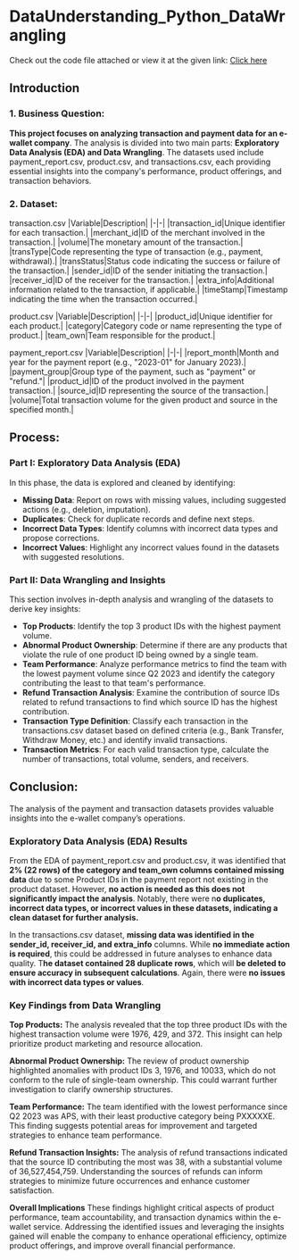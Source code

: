 # DataUnderstanding_Python_DataWrangling
Check out the code file attached or view it at the given link: [Click here](https://colab.research.google.com/drive/1ofKGUN907pP6JJpy6eWAq6wIOGYebj0F?usp=sharing)
## Introduction
### 1. Business Question:
**This project focuses on analyzing transaction and payment data for an e-wallet company**. The analysis is divided into two main parts: **Exploratory Data Analysis (EDA) and Data Wrangling**. The datasets used include payment_report.csv, product.csv, and transactions.csv, each providing essential insights into the company's performance, product offerings, and transaction behaviors.
### 2. Dataset:
transaction.csv
|Variable|Description|
|-|-|
|transaction_id|Unique identifier for each transaction.|
|merchant_id|ID of the merchant involved in the transaction.|
|volume|The monetary amount of the transaction.|
|transType|Code representing the type of transaction (e.g., payment, withdrawal).|
|transStatus|Status code indicating the success or failure of the transaction.|
|sender_id|ID of the sender initiating the transaction.|
|receiver_id|ID of the receiver for the transaction.|
|extra_info|Additional information related to the transaction, if applicable.|
|timeStamp|Timestamp indicating the time when the transaction occurred.|

product.csv
|Variable|Description|
|-|-|
|product_id|Unique identifier for each product.|
|category|Category code or name representing the type of product.|
|team_own|Team responsible for the product.|

payment_report.csv
|Variable|Description|
|-|-|
|report_month|Month and year for the payment report (e.g., "2023-01" for January 2023).|
|payment_group|Group type of the payment, such as "payment" or "refund."|
|product_id|ID of the product involved in the payment transaction.|
|source_id|ID representing the source of the transaction.|
|volume|Total transaction volume for the given product and source in the specified month.|  

## Process:
### Part I: Exploratory Data Analysis (EDA)
In this phase, the data is explored and cleaned by identifying:

- **Missing Data**: Report on rows with missing values, including suggested actions (e.g., deletion, imputation).
- **Duplicates**: Check for duplicate records and define next steps.
- **Incorrect Data Types**: Identify columns with incorrect data types and propose corrections.
- **Incorrect Values**: Highlight any incorrect values found in the datasets with suggested resolutions.

### Part II: Data Wrangling and Insights
This section involves in-depth analysis and wrangling of the datasets to derive key insights:

- **Top Products**: Identify the top 3 product IDs with the highest payment volume.
- **Abnormal Product Ownership**: Determine if there are any products that violate the rule of one product ID being owned by a single team.
- **Team Performance**: Analyze performance metrics to find the team with the lowest payment volume since Q2 2023 and identify the category contributing the least to that team's performance.
- **Refund Transaction Analysis**: Examine the contribution of source IDs related to refund transactions to find which source ID has the highest contribution.
- **Transaction Type Definition**: Classify each transaction in the transactions.csv dataset based on defined criteria (e.g., Bank Transfer, Withdraw Money, etc.) and identify invalid transactions.
- **Transaction Metrics**: For each valid transaction type, calculate the number of transactions, total volume, senders, and receivers.

## Conclusion:
The analysis of the payment and transaction datasets provides valuable insights into the e-wallet company’s operations.

### Exploratory Data Analysis (EDA) Results
From the EDA of payment_report.csv and product.csv, it was identified that **2% (22 rows) of the category and team_own columns contained missing data** due to some Product IDs in the payment report not existing in the product dataset. However, **no action is needed as this does not significantly impact the analysis**. Notably, there were n**o duplicates, incorrect data types, or incorrect values in these datasets, indicating a clean dataset for further analysis.**

In the transactions.csv dataset, **missing data was identified in the sender_id, receiver_id, and extra_info** columns. While **no immediate action is required**, this could be addressed in future analyses to enhance data quality. T**he dataset contained 28 duplicate rows**, which will **be deleted to ensure accuracy in subsequent calculations**. Again, there were **no issues with incorrect data types or values**.

### Key Findings from Data Wrangling
**Top Products:** The analysis revealed that the top three product IDs with the highest transaction volume were 1976, 429, and 372. This insight can help prioritize product marketing and resource allocation.

**Abnormal Product Ownership:** The review of product ownership highlighted anomalies with product IDs 3, 1976, and 10033, which do not conform to the rule of single-team ownership. This could warrant further investigation to clarify ownership structures.

**Team Performance:** The team identified with the lowest performance since Q2 2023 was APS, with their least productive category being PXXXXXE. This finding suggests potential areas for improvement and targeted strategies to enhance team performance.

**Refund Transaction Insights:** The analysis of refund transactions indicated that the source ID contributing the most was 38, with a substantial volume of 36,527,454,759. Understanding the sources of refunds can inform strategies to minimize future occurrences and enhance customer satisfaction.

**Overall Implications**
These findings highlight critical aspects of product performance, team accountability, and transaction dynamics within the e-wallet service. Addressing the identified issues and leveraging the insights gained will enable the company to enhance operational efficiency, optimize product offerings, and improve overall financial performance.


